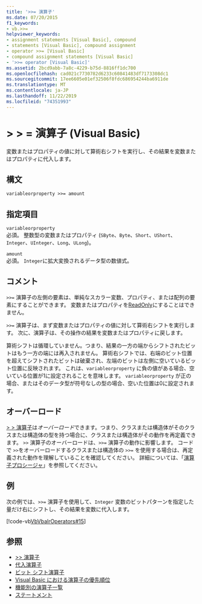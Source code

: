 ```yaml
---
title: '>>= 演算子'
ms.date: 07/20/2015
f1_keywords:
- vb.>>=
helpviewer_keywords:
- assignment statements [Visual Basic], compound
- statements [Visual Basic], compound assignment
- operator >>= [Visual Basic]
- compound assignment statements [Visual Basic]
- '>>= operator [Visual Basic]'
ms.assetid: 2bcd9abb-7a8c-4229-b75d-8816ff1dc700
ms.openlocfilehash: cad021c7730782d6233c60841483df7173308dc1
ms.sourcegitcommit: 17ee6605e01ef32506f8fdc686954244ba6911de
ms.translationtype: MT
ms.contentlocale: ja-JP
ms.lasthandoff: 11/22/2019
ms.locfileid: "74351993"
---
```

# <a name="-operator-visual-basic"></a>> > = 演算子 (Visual Basic)
変数またはプロパティの値に対して算術右シフトを実行し、その結果を変数またはプロパティに代入します。  
  
## <a name="syntax"></a>構文  
  
```vb  
variableorproperty >>= amount  
```  
  
## <a name="parts"></a>指定項目  
 `variableorproperty`  
 必須。 整数型の変数またはプロパティ (`SByte`、`Byte`、`Short`、`UShort`、`Integer`、`UInteger`、`Long`、`ULong`)。  
  
 `amount`  
 必須。 `Integer`に拡大変換されるデータ型の数値式。  
  
## <a name="remarks"></a>コメント  
 `>>=` 演算子の左側の要素は、単純なスカラー変数、プロパティ、または配列の要素にすることができます。 変数またはプロパティを[ReadOnly](../../../visual-basic/language-reference/modifiers/readonly.md)にすることはできません。  
  
 `>>=` 演算子は、まず変数またはプロパティの値に対して算術右シフトを実行します。 次に、演算子は、その操作の結果を変数またはプロパティに戻します。  
  
 算術シフトは循環していません。つまり、結果の一方の端からシフトされたビットはもう一方の端には再入されません。 算術右シフトでは、右端のビット位置を超えてシフトされたビットは破棄され、左端のビットは左側に空いているビット位置に反映されます。 これは、`variableorproperty` に負の値がある場合、空いている位置が1に設定されることを意味します。 `variableorproperty` が正の場合、またはそのデータ型が符号なしの型の場合、空いた位置は0に設定されます。  
  
## <a name="overloading"></a>オーバーロード  
 [> > 演算子](../../../visual-basic/language-reference/operators/right-shift-operator.md)は*オーバーロード*できます。つまり、クラスまたは構造体がそのクラスまたは構造体の型を持つ場合に、クラスまたは構造体がその動作を再定義できます。 `>>` 演算子のオーバーロードは、`>>=` 演算子の動作に影響します。 コードで `>>`をオーバーロードするクラスまたは構造体の `>>=` を使用する場合は、再定義された動作を理解していることを確認してください。 詳細については、「[演算子プロシージャ](../../../visual-basic/programming-guide/language-features/procedures/operator-procedures.md)」を参照してください。  
  
## <a name="example"></a>例  
 次の例では、`>>=` 演算子を使用して、`Integer` 変数のビットパターンを指定した量だけ右にシフトし、その結果を変数に代入します。  
  
 [!code-vb[VbVbalrOperators#15](~/samples/snippets/visualbasic/VS_Snippets_VBCSharp/VbVbalrOperators/VB/Class1.vb#15)]  
  
## <a name="see-also"></a>参照

- [>> 演算子](../../../visual-basic/language-reference/operators/right-shift-operator.md)
- [代入演算子](../../../visual-basic/language-reference/operators/assignment-operators.md)
- [ビット シフト演算子](../../../visual-basic/language-reference/operators/bit-shift-operators.md)
- [Visual Basic における演算子の優先順位](../../../visual-basic/language-reference/operators/operator-precedence.md)
- [機能別の演算子一覧](../../../visual-basic/language-reference/operators/operators-listed-by-functionality.md)
- [ステートメント](../../../visual-basic/programming-guide/language-features/statements.md)

